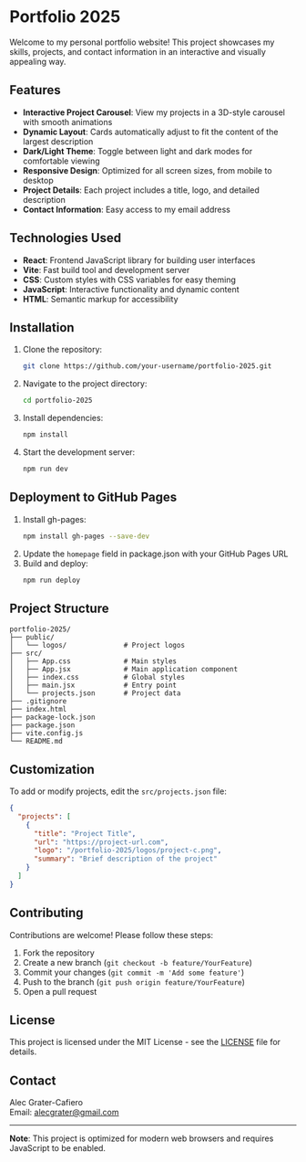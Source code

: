 # Portfolio 2025

Welcome to my personal portfolio website! This project showcases my skills, projects, and contact information in an interactive and visually appealing way.

## Features

- **Interactive Project Carousel**: View my projects in a 3D-style carousel with smooth animations
- **Dynamic Layout**: Cards automatically adjust to fit the content of the largest description
- **Dark/Light Theme**: Toggle between light and dark modes for comfortable viewing
- **Responsive Design**: Optimized for all screen sizes, from mobile to desktop
- **Project Details**: Each project includes a title, logo, and detailed description
- **Contact Information**: Easy access to my email address

## Technologies Used

- **React**: Frontend JavaScript library for building user interfaces
- **Vite**: Fast build tool and development server
- **CSS**: Custom styles with CSS variables for easy theming
- **JavaScript**: Interactive functionality and dynamic content
- **HTML**: Semantic markup for accessibility

## Installation

1. Clone the repository:
   ```bash
   git clone https://github.com/your-username/portfolio-2025.git
   ```
2. Navigate to the project directory:
   ```bash
   cd portfolio-2025
   ```
3. Install dependencies:
   ```bash
   npm install
   ```
4. Start the development server:
   ```bash
   npm run dev
   ```

## Deployment to GitHub Pages

1. Install gh-pages:
   ```bash
   npm install gh-pages --save-dev
   ```
2. Update the `homepage` field in package.json with your GitHub Pages URL
3. Build and deploy:
   ```bash
   npm run deploy
   ```

## Project Structure

```
portfolio-2025/
├── public/
│   └── logos/              # Project logos
├── src/
│   ├── App.css             # Main styles
│   ├── App.jsx             # Main application component
│   ├── index.css           # Global styles
│   ├── main.jsx            # Entry point
│   └── projects.json       # Project data
├── .gitignore
├── index.html
├── package-lock.json
├── package.json
├── vite.config.js
└── README.md
```

## Customization

To add or modify projects, edit the `src/projects.json` file:

```json
{
  "projects": [
    {
      "title": "Project Title",
      "url": "https://project-url.com",
      "logo": "/portfolio-2025/logos/project-c.png",
      "summary": "Brief description of the project"
    }
  ]
}
```

## Contributing

Contributions are welcome! Please follow these steps:

1. Fork the repository
2. Create a new branch (`git checkout -b feature/YourFeature`)
3. Commit your changes (`git commit -m 'Add some feature'`)
4. Push to the branch (`git push origin feature/YourFeature`)
5. Open a pull request

## License

This project is licensed under the MIT License - see the [LICENSE](LICENSE) file for details.

## Contact

Alec Grater-Cafiero  
Email: [alecgrater@gmail.com](mailto:alecgrater@gmail.com)

---

**Note**: This project is optimized for modern web browsers and requires JavaScript to be enabled.
